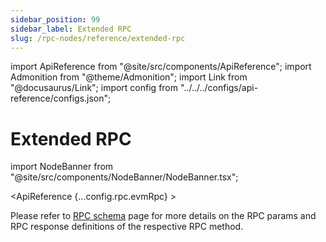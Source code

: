 ```yaml
---
sidebar_position: 99
sidebar_label: Extended RPC
slug: /rpc-nodes/reference/extended-rpc
---
```


import ApiReference from "@site/src/components/ApiReference";
import Admonition from "@theme/Admonition";
import Link from "@docusaurus/Link";
import config from "../../../configs/api-reference/configs.json";

# Extended RPC

import NodeBanner from "@site/src/components/NodeBanner/NodeBanner.tsx";

<NodeBanner />

<ApiReference {...config.rpc.evmRpc} >
<Admonition type="info" title="Note">

<p>
Please refer to <a href="/rpc-nodes/reference/evm-rpc-schema">RPC schema</a> page for more details on the RPC params and RPC response definitions of the respective RPC method. 
</p>
</Admonition>
</ApiReference>
